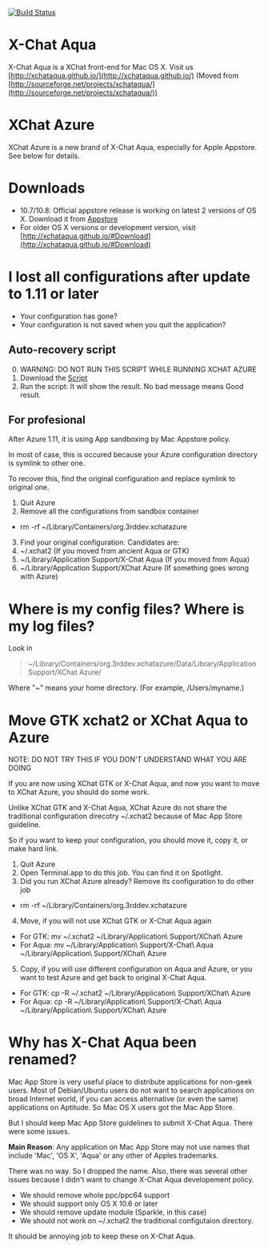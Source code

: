 [![Build Status](https://travis-ci.org/xchataqua/xchataqua.svg?branch=master)](https://travis-ci.org/xchataqua/xchataqua)

# X-Chat Aqua

X-Chat Aqua is a XChat front-end for Mac OS X.
Visit us [http://xchataqua.github.io/](http://xchataqua.github.io/) (Moved from [http://sourceforge.net/projects/xchataqua/](http://sourceforge.net/projects/xchataqua/))

# XChat Azure

XChat Azure is a new brand of X-Chat Aqua, especially for Apple Appstore. See below for details.

# Downloads
* 10.7/10.8: Official appstore release is working on latest 2 versions of OS X. Download it from [Appstore](http://itunes.apple.com/app/id447521961)
* For older OS X versions or development version, visit [http://xchataqua.github.io/#Download](http://xchataqua.github.io/#Download)


# I lost all configurations after update to 1.11 or later

* Your configuration has gone?
* Your configuration is not saved when you quit the application?

## Auto-recovery script
  0. WARNING: DO NOT RUN THIS SCRIPT WHILE RUNNING XCHAT AZURE
  1. Download the [Script](http://xchataqua.github.io/downloads/fixdata.tar)
  2. Run the script: It will show the result. No bad message means Good result.

## For profesional

After Azure 1.11, it is using App sandboxing by Mac Appstore policy.

In most of case, this is occured because your Azure configuration directory is symlink to other one.

To recover this, find the original configuration and replace symlink to original one.

1. Quit Azure
2. Remove all the configurations from sandbox container
  * rm -rf ~/Library/Containers/org.3rddev.xchatazure
3. Find your original configuration. Candidates are:
  1. ~/.xchat2 (If you moved from ancient Aqua or GTK)
  2. ~/Library/Application Support/X-Chat Aqua (If you moved from Aqua)
  3. ~/Library/Application Support/XChat Azure (If something goes wrong with Azure)

# Where is my config files? Where is my log files?

Look in

> \~/Library/Containers/org.3rddev.xchatazure/Data/Library/Application Support/XChat Azure/

Where "~" means your home directory. (For example, /Users/myname.)

# Move GTK xchat2 or XChat Aqua to Azure

NOTE: DO NOT TRY THIS IF YOU DON'T UNDERSTAND WHAT YOU ARE DOING

If you are now using XChat GTK or X-Chat Aqua, and now you want to move to XChat Azure, you should do some work.

Unlike XChat GTK and X-Chat Aqua, XChat Azure do not share the traditional configuration direcotry ~/.xchat2 because of Mac App Store guideline.

So if you want to keep your configuration, you should move it, copy it, or make hard link.

1. Quit Azure
2. Open Terminal.app to do this job. You can find it on Spotlight.
3. Did you run XChat Azure already? Remove its configuration to do other job
  * rm -rf ~/Library/Containers/org.3rddev.xchatazure
4. Move, if you will not use XChat GTK or X-Chat Aqua again
  * For GTK: mv ~/.xchat2 ~/Library/Application\ Support/XChat\ Azure
  * For Aqua: mv ~/Library/Application\ Support/X-Chat\ Aqua ~/Library/Application\ Support/XChat\ Azure
5. Copy, if you will use different configuration on Aqua and Azure, or you want to test Azure and get back to original X-Chat Aqua.
  * For GTK: cp -R ~/.xchat2 ~/Library/Application\ Support/XChat\ Azure
  * For Aqua: cp -R ~/Library/Application\ Support/X-Chat\ Aqua ~/Library/Application\ Support/XChat\ Azure

# Why has X-Chat Aqua been renamed?

Mac App Store is very useful place to distribute applications for non-geek users. Most of Debian/Ubuntu users do not want to search applications on broad Internet world, if you can access alternative (or even the same) applications on Aptitude. So Mac OS X users got the Mac App Store.

But I should keep Mac App Store guidelines to submit X-Chat Aqua. There were some issues.

**Main Reason**: Any application on Mac App Store may not use names that include 'Mac', 'OS X', 'Aqua' or any other of Apples trademarks.

There was no way. So I dropped the name.
Also, there was several other issues because I didn't want to change X-Chat Aqua developement policy.

* We should remove whole ppc/ppc64 support
* We should support only OS X 10.6 or later
* We should remove update module (Sparkle, in this case)
* We should not work on ~/.xchat2 the traditional configutaion directory.

It should be annoying job to keep these on X-Chat Aqua.

